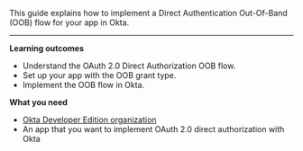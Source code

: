 This guide explains how to implement a Direct Authentication Out-Of-Band (OOB) flow for your app in Okta.

---

**Learning outcomes**

* Understand the OAuth 2.0 Direct Authorization OOB flow.
* Set up your app with the OOB grant type.
* Implement the OOB flow in Okta.

**What you need**

* [Okta Developer Edition organization](https://developer.okta.com/signup)
* An app that you want to implement OAuth 2.0 direct authorization with Okta

<ApiAmProdWarning />
